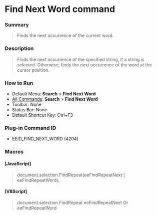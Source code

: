 # Find Next Word command

### Summary

> Finds the next occurrence of the current word.

### Description

> Finds the next occurrence of the specified string, if a string is selected.
> Otherwise, finds the next occurrence of the word at the cursor position.

### How to Run

- Default Menu: **Search** \> **Find Next Word**
- [All Commands](../tools/all_commands): **Search**
\> **Find Next Word**
- Toolbar: None
- Status Bar: None
- Default Shortcut Key: Ctrl+F3

### Plug-in Command ID

- EEID\_FIND\_NEXT\_WORD (4204)

### Macros

#### \[JavaScript\]

> document.selection.FindRepeat(eeFindRepeatNext \| eeFindRepeatWord);

#### \[VBScript\]

> document.selection.FindRepeat eeFindRepeatNext Or eeFindRepeatWord
